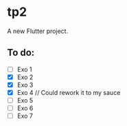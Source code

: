 # tp2

A new Flutter project.

## To do:

- [ ] Exo 1
- [X] Exo 2
- [X] Exo 3
- [X] Exo 4 // Could rework it to my sauce
- [ ] Exo 5
- [ ] Exo 6
- [ ] Exo 7
